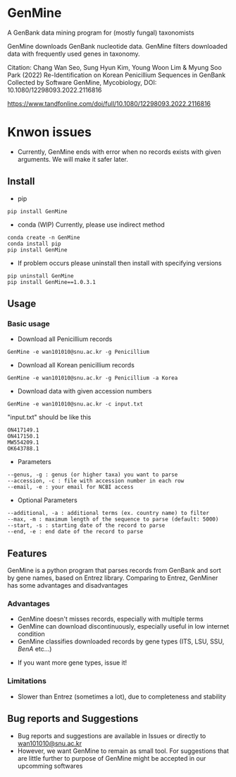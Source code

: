 # GenMine
 A GenBank data mining program for (mostly fungal) taxonomists
 
 GenMine downloads GenBank nucleotide data.
 GenMine filters downloaded data with frequently used genes in taxonomy.

 
Citation: 
Chang Wan Seo, Sung Hyun Kim, Young Woon Lim & Myung Soo Park (2022) Re-Identification on Korean Penicillium Sequences in GenBank Collected by Software GenMine, Mycobiology, DOI: 10.1080/12298093.2022.2116816

https://www.tandfonline.com/doi/full/10.1080/12298093.2022.2116816
 
# Knwon issues
* Currently, GenMine ends with error when no records exists with given arguments. We will make it safer later.

 
## Install
* pip
```
pip install GenMine
```

* conda (WIP)
Currently, please use indirect method

```
conda create -n GenMine
conda install pip
pip install GenMine
```

* If problem occurs please uninstall then install with specifying versions
```
pip uninstall GenMine
pip install GenMine==1.0.3.1
```

## Usage

### Basic usage

* Download all Penicillium records
```
GenMine -e wan101010@snu.ac.kr -g Penicillium
```

* Download all Korean penicillium records
```
GenMine -e wan101010@snu.ac.kr -g Penicillium -a Korea
```

* Download data with given accession numbers
```
GenMine -e wan101010@snu.ac.kr -c input.txt
```
"input.txt" should be like this

```
ON417149.1
ON417150.1
MW554209.1
OK643788.1
```


* Parameters
```
--genus, -g : genus (or higher taxa) you want to parse
--accession, -c : file with accession number in each row
--email, -e : your email for NCBI access
```
* Optional Parameters
```
--additional, -a : additional terms (ex. country name) to filter 
--max, -m : maximum length of the sequence to parse (default: 5000)
--start, -s : starting date of the record to parse
--end, -e : end date of the record to parse
```

## Features

 GenMine is a python program that parses records from GenBank and sort by gene names, based on Entrez library.
 Comparing to Entrez, GenMiner has some advantages and disadvantages
 
 ### Advantages
 - GenMine doesn't misses records, especially with multiple terms
 - GenMine can download discontinuously, especially useful in low internet condition
 - GenMine classifies downloaded records by gene types (ITS, LSU, SSU, *BenA* etc...)
 * If you want more gene types, issue it!

### Limitations
- Slower than Entrez (sometimes a lot), due to completeness and stability

## Bug reports and Suggestions
- Bug reports and suggestions are available in Issues or directly to wan101010@snu.ac.kr
- However, we want GenMine to remain as small tool. For suggestions that are little further to purpose of GenMine might be accepted in our upcomming softwares
